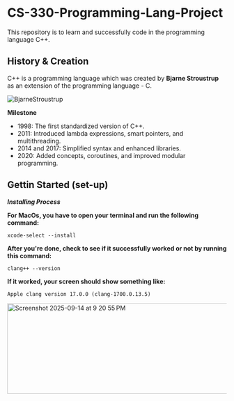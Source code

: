 # CS-330-Programming-Lang-Project
This repository is to learn and successfully code in the programming language C++.

## History & Creation
C++ is a programming language which was created by **Bjarne Stroustrup** as an extension of the programming language - C.

![BjarneStroustrup](https://github.com/user-attachments/assets/e7c18ef1-c042-4f12-871e-43285f5561da)


**Milestone**
- 1998: The first standardized version of C++.
- 2011: Introduced lambda expressions, smart pointers, and multithreading.
- 2014 and 2017: Simplified syntax and enhanced libraries.
- 2020: Added concepts, coroutines, and improved modular programming.
  

## Gettin Started (set-up) 
**_Installing Process_**

**For MacOs, you have to open your terminal and run the following command:**
```
xcode-select --install
```

**After you're done, check to see if it successfully worked or not by running this command:**
```
clang++ --version
```

**If it worked, your screen should show something like:**
```
Apple clang version 17.0.0 (clang-1700.0.13.5)
```

<img width="567" height="208" alt="Screenshot 2025-09-14 at 9 20 55 PM" src="https://github.com/user-attachments/assets/70a6b381-e1da-4e1b-9049-9ecd8e6aea62" />

## 
